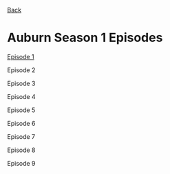 [Back](Auburn.md)

# Auburn Season 1 Episodes

[Episode 1](AuburnE1.md)

Episode 2

Episode 3

Episode 4

Episode 5

Episode 6

Episode 7

Episode 8

Episode 9
